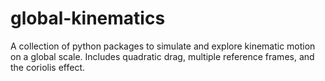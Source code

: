 # global-kinematics
A collection of python packages to simulate and explore kinematic motion on a global scale. Includes quadratic drag, multiple reference frames, and the coriolis effect.
